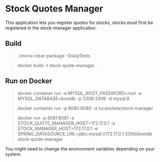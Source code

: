 # Stock Quotes Manager

This application lets you register quotes for stocks, stocks
must first be registered in the stock-manager application.

## Build

> ./mvnw clean package -DskipTests

> docker build -t stock-quote-manager .

## Run on Docker

> docker container run -e MYSQL_ROOT_PASSWORD=root -e MYSQL_DATABASE=bootdb -p 3306:3306 -d mysql:8

> docker container run -p 8080:8080 -d lucasvilela/stock-manager

> docker run -p 8081:8081 -e STOCK_QUOTE_MANAGER_HOST=172.17.0.1 -e STOCK_MANAGER_HOST=172.17.0.1 -e SPRING_DATASOURCE_URL=jdbc:mysql://172.17.0.1:3306/bootdb stock-quote-manager

You might need to change the environment variables
depending on your system.
